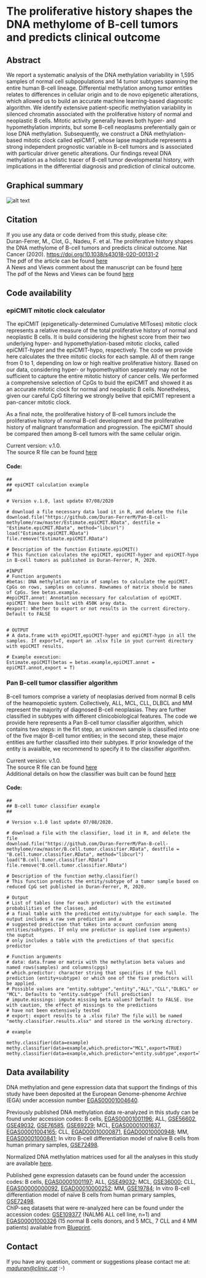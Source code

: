 # The proliferative history shapes the DNA methylome of B-cell tumors and predicts clinical outcome

## Abstract
We report a systematic analysis of the DNA methylation variability in 1,595 samples of normal cell subpopulations and 14 tumor subtypes spanning the entire human B-cell lineage. Differential methylation among tumor entities relates to differences in cellular origin and to de novo epigenetic alterations, which allowed us to build an accurate machine learning-based diagnostic algorithm. We identify extensive patient-specific methylation variability in silenced chromatin associated with the proliferative history of normal and neoplastic B cells. Mitotic activity generally leaves both hyper- and hypomethylation imprints, but some B-cell neoplasms preferentially gain or lose DNA methylation. Subsequently, we construct a DNA methylation-based mitotic clock called epiCMIT, whose lapse magnitude represents a strong independent prognostic variable in B-cell tumors and is associated with particular driver genetic alterations. Our findings reveal DNA methylation as a holistic tracer of B-cell tumor developmental history, with implications in the differential diagnosis and prediction of clinical outcome.  

## Graphical summary
![alt text](https://github.com/Duran-FerrerM/Pan-B-cell-methylome/blob/master/Graphical.abstract.png)

## Citation
If you use any data or code derived from this study, please cite:<br />
Duran-Ferrer, M., Clot, G., Nadeu, F. et al. The proliferative history shapes the DNA methylome of B-cell tumors and predicts clinical outcome. Nat Cancer (2020). https://doi.org/10.1038/s43018-020-00131-2 <br />
The pdf of the article can be found [here](https://www.nature.com/articles/s43018-020-00131-2.epdf?sharing_token=XRuBq8qwGeJcZf6SuE08pdRgN0jAjWel9jnR3ZoTv0Mh5o7ypQ2fGNatxzZC0VSATkPfrfQL1kKKlFISzIABgfdmJeGPofsBj1UFSVxn5ru5tgRQoqXwF63VqsH5u33nJ-Zp1gzOEZNuXb-F6VcxSAiniSABihzhc5dJ9z5PP1M%3D) <br />
A News and Views comment about the manuscript can be found [here](https://www.nature.com/articles/s43018-020-00132-1)<br />
The pdf of the News and Views can be found [here](https://www.nature.com/articles/s43018-020-00132-1.epdf?sharing_token=ZqP9SX5G5ogq_Bh7cCEXwtRgN0jAjWel9jnR3ZoTv0NrOjZYLsw1KXBqPK-N3X_Ynrp74QwNHbmSKxLNPl7qEPpFo5ObHfqVCo2ifG6GFqRQcK2VKMPKSMw-f3wUEqD-sMhURNlS5n73EUJjY4pQ2qPc2MAlHTNFpQI-1KPZix0%3D)


## Code availability

### epiCMIT mitotic clock calculator
The epiCMIT (epigenetically-determined Cumulative MIToses) mitotic clock represents a relative measure of the total proliferative history of normal and neoplastic B cells. It is build considering the highest score from their two underlying hyper- and hypomethylation-based mitotic clocks, called epiCMIT-hyper and the epiCMIT-hypo, respectively. The code we provide here calculates the three mitotic clocks for each sample. All of them range from 0 to 1, depending on low or high realtive proliferative history. Based on our data, considering hyper- or hypomethyaltion separately may not be sufficient to capture the entire mitotic history of cancer cells. We performed a comprehensive selection of CpGs to buid the epiCMIT and showed it as an accurate mitotic clock for normal and neoplastic B cells. Nonetheless, given our careful CpG filtering we strongly belive that epiCMIT represent a pan-cancer mitotic clock.  
  
As a final note, the proliferative history of B-cell tumors include the proliferative history of normal B-cell development and the proliferative history of malignant transformation and progression. The epiCMIT should be compared then among B-cell tumors with the same cellular origin.
    
Current version: v.1.0.  
The source R file can be found [here](https://github.com/Duran-FerrerM/Pan-B-cell-methylome/blob/master/Estimate.epiCMIT.R)

#### Code:
```
##
## epiCMIT calculation example
##

# Version v.1.0, last update 07/08/2020

# download a file necessary data load it in R, and delete the file
download.file("https://github.com/Duran-FerrerM/Pan-B-cell-methylome/raw/master/Estimate.epiCMIT.RData", destfile = "Estimate.epiCMIT.RData", method="libcurl")
load("Estimate.epiCMIT.RData")
file.remove("Estimate.epiCMIT.RData")

# Description of the function Estimate.epiCMIT()
# This function calculates the epiCMIT, epiCMIT-hyper and epiCMIT-hypo in B-cell tumors as published in Duran-Ferrer, M, 2020.

#INPUT
# Function arguments
#betas: DNA methylation matrix of samples to calculate the epiCMIT. CpGs on rows, samples on columns. Rownames of matrix should be names of CpGs. See betas.example.
#epiCMIT.annot: Annotation necessary for calculation of epiCMIT. epiCMIT have been built with 450K aray data.
#export: Whether to export or not results in the current directory. Default to FALSE


# OUTPUT
# A data.frame with epiCMIT,epiCMIT-hyper and epiCMIT-hypo in all the samples. If export=T, export an .xlsx file in yout current directory with epiCMIT results.

# Example execution:
Estimate.epiCMIT(betas = betas.example,epiCMIT.annot = epiCMIT.annot,export = T)
```

### Pan B-cell tumor classifier algorithm
B-cell tumors comprise a variety of neoplasias derived from normal B cells of the heamopoietic system. Collectively, ALL, MCL, CLL, DLBCL and MM represent the majority of diagnosed B-cell neoplasias. They are further classified in subtypes with different clinicobiological features. The code we provide here represents a Pan B-cell tumor classifier algorithm, which contains two steps: in the firt step, an unknown sample is classified into one of the five major B-cell tumor entities; in the second step, these major entities are further classified into their subtypes. If prior knowledge of the entity is avaialble, we recommend to specify it to the classifier algorithm.

Current version: v.1.0.  
The source R file can be found [here](https://github.com/Duran-FerrerM/Pan-B-cell-methylome/blob/master/B.cell.tumor.classifier.R)  
Additional details on how the classifier was built can be found [here](https://github.com/Duran-FerrerM/Pan-B-cell-methylome/blob/master/predictor.code.R)  

#### Code:

```
##
## B-cell tumor classifier example
##

# Version v.1.0 last update 07/08/2020.

# download a file with the classifier, load it in R, and delete the file
download.file("https://github.com/Duran-FerrerM/Pan-B-cell-methylome/raw/master/B.cell.tumor.classifier.RData", destfile = "B.cell.tumor.classifier.RData", method="libcurl")
load("B.cell.tumor.classifier.RData")
file.remove("B.cell.tumor.classifier.RData")

# Description of the function methy.classifier()
# This function predicts the entity/subtype of a tumor sample based on reduced CpG set published in Duran-Ferrer, M, 2020.

# Output
# List of tables (one for each predictor) with the estimated probabilities of the classes, and
# a final table with the predicted entity/subtype for each sample. The output includes a raw svm prediction and a
# suggested prediction that takes into account confusion among entities/subtypes. If only one predictor is applied (see arguments) the ouptut
# only includes a table with the predictions of that specific predictor

# Function arguments
# data: data.frame or matrix with the methylation beta values and named rows(samples) and columns(cpgs)
# which.predictor: character string that specifies if the full prediction (entity+subtype) or which one of the five predictors will be applied.
# Possible values are "entity.subtype","entity","ALL","CLL","DLBCL" or "MCL". Defaults to "entity.subtype" (full prediction)
# impute.missings: impute missing beta values? Default to FALSE. Use with caution, the effect of missings to the predictions
# have not been extensively tested
# export: export results to a .xlsx file? The file will be named "methy.classifier.results.xlsx" and stored in the working directory.

# example

methy.classifier(data=example)
methy.classifier(data=example,which.predictor="MCL",export=TRUE)
methy.classifier(data=example,which.predictor="entity.subtype",export=TRUE)
```

## Data availability
DNA methylation and gene expression data that support the findings of this study have been deposited at the European Genome-phenome Archive (EGA) under accession number [EGAS00001004640](https://ega-archive.org/studies/EGAS00001004640). <br />

Previously published DNA methylation data re-analyzed in this study can be found under accession codes: B cells, [EGAS00001001196](https://www.ebi.ac.uk/ega/studies/EGAS00001001196); ALL, [GSE56602](https://www.ncbi.nlm.nih.gov/geo/query/acc.cgi?acc=GSE56602), [GSE49032](https://www.ncbi.nlm.nih.gov/geo/query/acc.cgi?acc=GSE49032), [GSE76585](https://www.ncbi.nlm.nih.gov/geo/query/acc.cgi?acc=GSE76585), [GSE69229](https://www.ncbi.nlm.nih.gov/geo/query/acc.cgi?acc=GSE69229); MCL, [EGAS00001001637](https://www.ebi.ac.uk/ega/studies/EGAS00001001637), [EGAS00001004165](https://ega-archive.org/studies/EGAS00001004165); CLL, [EGAD00010000871](https://www.ebi.ac.uk/ega/datasets/EGAD00010000871), [EGAD00010000948](https://www.ebi.ac.uk/ega/datasets/EGAD00010000948); MM, [EGAS00001000841](https://ega-archive.org/studies/EGAS00001000841); In vitro B-cell differentiation model of naïve B cells from human primary samples, [GSE72498](https://www.ncbi.nlm.nih.gov/geo/query/acc.cgi?acc=GSE72498). <br />

Normalized DNA methylation matrices used for all the analyses in this study are available [here](http://resources.idibaps.org/paper/the-proliferative-history-shapes-the-DNA-methylome-of-B-cell-tumors-and-predicts-clinical-outcome). <br />

Published gene expression datasets can be found under the accession codes: B cells, [EGAS00001001197](https://www.ebi.ac.uk/ega/studies/EGAS00001001197); ALL, [GSE49032](https://www.ncbi.nlm.nih.gov/geo/query/acc.cgi?acc=GSE49032); MCL, [GSE36000](https://www.ncbi.nlm.nih.gov/geo/query/acc.cgi?acc=GSE36000); CLL, [EGAS00000000092](https://www.ebi.ac.uk/ega/studies/EGAS00000000092), [EGAD00010000252](https://www.ebi.ac.uk/ega/datasets/EGAD00010000252); MM, [GSE19784](https://www.ncbi.nlm.nih.gov/geo/query/acc.cgi?acc=GSE19784); In vitro B-cell differentiation model of naïve B cells from human primary samples, [GSE72498](https://www.ncbi.nlm.nih.gov/geo/query/acc.cgi?acc=GSE72498).<br />
ChIP-seq datasets that were re-analyzed here can be found under the accession codes: [GSE109377](https://www.ncbi.nlm.nih.gov/geo/query/acc.cgi?acc=GSE109377) (NALM6 ALL cell line, n=1) and [EGAS00001000326](https://www.ebi.ac.uk/ega/studies/EGAS00001000326) (15 normal B cells donors, and 5 MCL, 7 CLL and 4 MM patients) available from [Blueprint](https://www.blueprint-epigenome.eu/).

## Contact
If you have any question, comment or suggestions please contact me at: *maduran@clinic.cat* :-)
